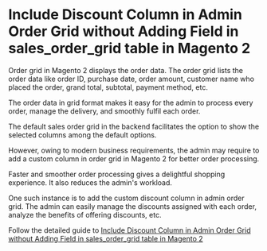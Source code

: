 # Include Discount Column in Admin Order Grid without Adding Field in sales_order_grid table in Magento 2

Order grid in Magento 2 displays the order data. The order grid lists the order data like order ID, purchase date, order amount, customer name who placed the order, grand total, subtotal, payment method, etc.

The order data in grid format makes it easy for the admin to process every order, manage the delivery, and smoothly fulfil each order.

The default sales order grid in the backend facilitates the option to show the selected columns among the default options. 

However, owing to modern business requirements, the admin may require to add a custom column in order grid in Magento 2 for better order processing.


Faster and smoother order processing gives a delightful shopping experience. It also reduces the admin's workload. 

One such instance is to add the custom discount column in admin order grid. The admin can easily manage the discounts assigned with each order, analyze the benefits of offering discounts, etc.

Follow the detailed guide to [Include Discount Column in Admin Order Grid without Adding Field in sales_order_grid table in Magento 2](https://meetanshi.com/blog/include-discount-column-in-admin-order-grid-in-magento-2/)